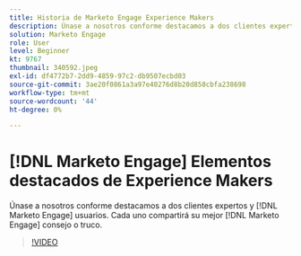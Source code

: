 ```yaml
---
title: Historia de Marketo Engage Experience Makers
description: Únase a nosotros conforme destacamos a dos clientes expertos y [!DNL Marketo Engage] usuarios. Cada uno compartirá su mejor [!DNL Marketo Engage] consejo o truco.
solution: Marketo Engage
role: User
level: Beginner
kt: 9767
thumbnail: 340592.jpeg
exl-id: df4772b7-2dd9-4859-97c2-db9507ecbd03
source-git-commit: 3ae20f0861a3a97e40276d8b20d858cbfa238698
workflow-type: tm+mt
source-wordcount: '44'
ht-degree: 0%

---
```


# [!DNL Marketo Engage] Elementos destacados de Experience Makers

Únase a nosotros conforme destacamos a dos clientes expertos y [!DNL Marketo Engage] usuarios. Cada uno compartirá su mejor [!DNL Marketo Engage] consejo o truco.

>[!VIDEO](https://video.tv.adobe.com/v/340592/?quality=12&learn=on)
